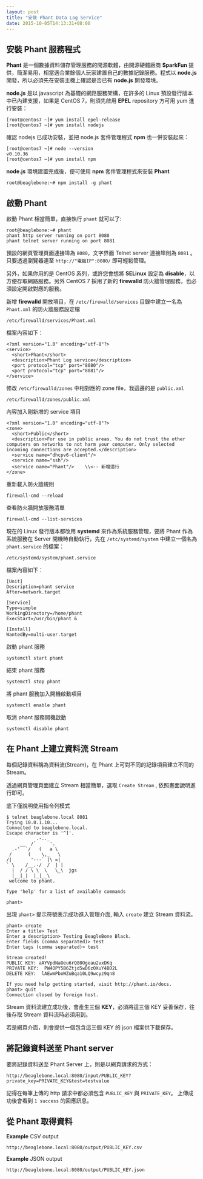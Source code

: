```yaml
---
layout: post
title: "安裝 Phant Data Log Service"
date: 2015-10-05T14:13:31+08:00
---
```


## 安裝 Phant 服務程式

**Phant** 是一個數據資料儲存管理服務的開源軟體，由開源硬體廠商 **SparkFun** 提供，簡潔易用，相當適合業餘個人玩家建置自己的數據記錄服務。程式以 **node.js** 開發，所以必須先在安裝主機上確認是否已有 **node.js** 開發環境。

**node.js** 是以 javascript 為基礎的網路服務架構，在許多的 Linux 預設發行版本中已內建支援，如果是 CentOS 7，則須先啟用 **EPEL** repository 方可用 yum 進行安裝：

	[root@centos7 ~]# yum install epel-release
	[root@centos7 ~]# yum install nodejs

確認 nodejs 已成功安裝，並把 node.js 套件管理程式 **npm** 也一併安裝起來：

	[root@centos7 ~]# node --version
	v0.10.36
	[root@centos7 ~]# yum install npm

**node.js** 環境建置完成後，便可使用 **npm** 套件管理程式來安裝 **Phant**

	root@beaglebone:~# npm install -g phant


## 啟動 Phant
啟動 Phant 相當簡單，直接執行 `phant` 就可以了:

	root@beaglebone:~# phant
	phant http server running on port 8080
	phant telnet server running on port 8081

預設的網頁管理頁面連接埠為 `8080`，文字界面 Telnet server 連接埠則為 `8081` 。
只要透過瀏覽器連至 `http://"電腦IP":8080/` 即可輕鬆管理。

另外，如果你用的是 CentOS 系列，或許您會想將 **SELinux** 設定為 **disable**，以方便存取網路服務。另外 CentOS 7 採用了新的 **firewalld** 防火牆管理服務，也必須設定開啟對應的服務。

新增 **firewalld** 開放項目，在 `/etc/firewalld/services` 目錄中建立一名為 `Phant.xml` 的防火牆服務設定檔

	/etc/firewalld/services/Phant.xml

檔案內容如下：

	<?xml version="1.0" encoding="utf-8"?>
	<service>
	  <short>Phant</short>
	  <description>Phant Log service</description>
	  <port protocol="tcp" port="8080"/>
	  <port protocol="tcp" port="8081"/>
	</service>

修改 `/etc/firewalld/zones` 中相對應的 zone file，我這邊的是 `public.xml`

	/etc/firewalld/zones/public.xml

內容加入剛新增的 service 項目

	<?xml version="1.0" encoding="utf-8"?>
	<zone>
	  <short>Public</short>
	  <description>For use in public areas. You do not trust the other computers on networks to not harm your computer. Only selected incoming connections are accepted.</description>
	  <service name="dhcpv6-client"/>
	  <service name="ssh"/>
	  <service name="Phant"/>    \\<-- 新增這行
	</zone>

重新載入防火牆規則

	firewall-cmd --reload

查看防火牆開放服務清單

	firewall-cmd --list-services


現在的 Linux 發行版本都改用 **systemd** 來作為系統服務管理，要將 Phant 作為系統服務在 Server 開機時自動執行，先在 `/etc/systemd/system` 中建立一個名為 `phant.service` 的檔案：

	/etc/systemd/system/phant.service

檔案內容如下：

	[Unit]
	Description=phant service
	After=network.target

	[Service]
	Type=simple
	WorkingDirectory=/home/phant
	ExecStart=/usr/bin/phant &

	[Install]
	WantedBy=multi-user.target

啟動 phant 服務

	systemctl start phant

結束 phant 服務

	systemctl stop phant

將 phant 服務加入開機啟動項目

	systemctl enable phant

取消 phant 服務開機啟動

	systemctl disable phant




## 在 Phant 上建立資料流 Stream
每個記錄資料稱為資料流(Stream)，在 Phant 上可對不同的記錄項目建立不同的 Stream。

透過網頁管理頁面建立 Stream 相當簡單，選取 `Create Stream` , 依照畫面說明進行即可。

底下僅說明使用指令列模式

	$ telnet beaglebone.local 8081
 	Trying 10.0.1.10...
 	Connected to beaglebone.local.
 	Escape character is '^]'.
 	           .-.._
 	     __  /`     '.
 	  .-'  `/   (   a \
 	 /      (    \,_   \
 	/|       '---` |\ =|
 	` \    /__.-/  /  | |
 	  |  / / \ \  \   \_\  jgs
 	  |__|_|  |_|__\
 	 welcome to phant.
 	
 	Type 'help' for a list of available commands
 	
 	phant>

出現 `phant>` 提示符號表示成功進入管理介面, 輸入 `create` 建立 Stream 資料流。

	phant> create
	Enter a title> Test
	Enter a description> Testing BeagleBone Black.
	Enter fields (comma separated)> test
	Enter tags (comma separated)> test
	
	Stream created!
	PUBLIC KEY: aAYVpdNaOeu6rQ80Ogeau2vxDKq
	PRIVATE KEY:  PW4OPY5B6Ztjd5wD6zOXuY4BD2L
	DELETE KEY:  lAEwmPboWZuBqa10LQ9wcyz9qn8
 	
	If you need help getting started, visit http://phant.io/docs.
	phant> quit
	Connection closed by foreign host.

Stream 資料流建立成功後，會產生三個 **KEY**，必須將這三個 KEY 妥善保存，往後存取 Stream 資料流時必須用到。

若是網頁介面，則會提供一個包含這三個 KEY 的 json 檔案供下載保存。

## 將記錄資料送至 Phant server

要將記錄資料送至 Phant Server 上，則是以網頁請求的方式：

	http://beaglebone.local:8080/input/PUBLIC_KEY?private_key=PRIVATE_KEY&test=testvalue

記得在每筆上傳的 http 請求中都必須包含 `PUBLIC_KEY` 與 `PRIVATE_KEY`。
上傳成功後會看到 `1 success` 的回應訊息。

## 從 Phant 取得資料

**Example** CSV output

	http://beaglebone.local:8080/output/PUBLIC_KEY.csv

**Example** JSON output

	http://beaglebone.local:8080/output/PUBLIC_KEY.json 

